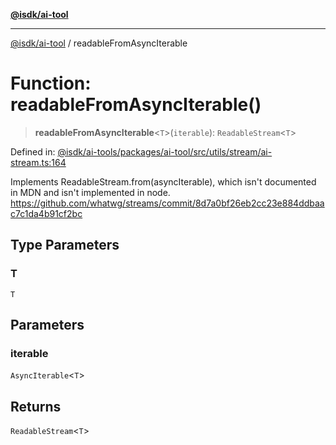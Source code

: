 [**@isdk/ai-tool**](../README.md)

***

[@isdk/ai-tool](../globals.md) / readableFromAsyncIterable

# Function: readableFromAsyncIterable()

> **readableFromAsyncIterable**\<`T`\>(`iterable`): `ReadableStream`\<`T`\>

Defined in: [@isdk/ai-tools/packages/ai-tool/src/utils/stream/ai-stream.ts:164](https://github.com/isdk/ai-tool.js/blob/d0765f898f217d97c57c6949502b4a7bef5dce5e/src/utils/stream/ai-stream.ts#L164)

Implements ReadableStream.from(asyncIterable), which isn't documented in MDN and isn't implemented in node.
https://github.com/whatwg/streams/commit/8d7a0bf26eb2cc23e884ddbaac7c1da4b91cf2bc

## Type Parameters

### T

`T`

## Parameters

### iterable

`AsyncIterable`\<`T`\>

## Returns

`ReadableStream`\<`T`\>
